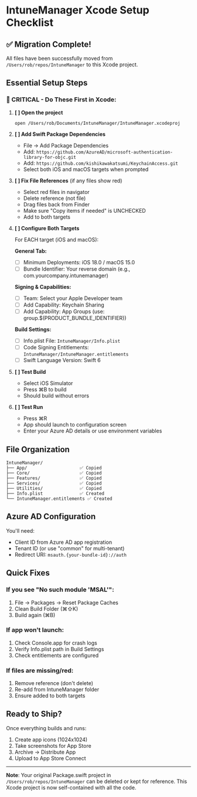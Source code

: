 # IntuneManager Xcode Setup Checklist

## ✅ Migration Complete!
All files have been successfully moved from `/Users/rob/repos/IntuneManager` to this Xcode project.

## Essential Setup Steps

### 🔴 CRITICAL - Do These First in Xcode:

1. **[ ] Open the project**
   ```
   open /Users/rob/Documents/IntuneManager/IntuneManager.xcodeproj
   ```

2. **[ ] Add Swift Package Dependencies**
   - File → Add Package Dependencies
   - Add: `https://github.com/AzureAD/microsoft-authentication-library-for-objc.git`
   - Add: `https://github.com/kishikawakatsumi/KeychainAccess.git`
   - Select both iOS and macOS targets when prompted

3. **[ ] Fix File References** (if any files show red)
   - Select red files in navigator
   - Delete reference (not file)
   - Drag files back from Finder
   - Make sure "Copy items if needed" is UNCHECKED
   - Add to both targets

4. **[ ] Configure Both Targets**

   For EACH target (iOS and macOS):

   **General Tab:**
   - [ ] Minimum Deployments: iOS 18.0 / macOS 15.0
   - [ ] Bundle Identifier: Your reverse domain (e.g., com.yourcompany.intunemanager)

   **Signing & Capabilities:**
   - [ ] Team: Select your Apple Developer team
   - [ ] Add Capability: Keychain Sharing
   - [ ] Add Capability: App Groups (use: group.$(PRODUCT_BUNDLE_IDENTIFIER))

   **Build Settings:**
   - [ ] Info.plist File: `IntuneManager/Info.plist`
   - [ ] Code Signing Entitlements: `IntuneManager/IntuneManager.entitlements`
   - [ ] Swift Language Version: Swift 6

5. **[ ] Test Build**
   - Select iOS Simulator
   - Press ⌘B to build
   - Should build without errors

6. **[ ] Test Run**
   - Press ⌘R
   - App should launch to configuration screen
   - Enter your Azure AD details or use environment variables

## File Organization

```
IntuneManager/
├── App/                    ✅ Copied
├── Core/                   ✅ Copied
├── Features/               ✅ Copied
├── Services/               ✅ Copied
├── Utilities/              ✅ Copied
├── Info.plist              ✅ Created
└── IntuneManager.entitlements ✅ Created
```

## Azure AD Configuration

You'll need:
- Client ID from Azure AD app registration
- Tenant ID (or use "common" for multi-tenant)
- Redirect URI: `msauth.{your-bundle-id}://auth`

## Quick Fixes

### If you see "No such module 'MSAL'":
1. File → Packages → Reset Package Caches
2. Clean Build Folder (⌘⇧K)
3. Build again (⌘B)

### If app won't launch:
1. Check Console.app for crash logs
2. Verify Info.plist path in Build Settings
3. Check entitlements are configured

### If files are missing/red:
1. Remove reference (don't delete)
2. Re-add from IntuneManager folder
3. Ensure added to both targets

## Ready to Ship?

Once everything builds and runs:
1. Create app icons (1024x1024)
2. Take screenshots for App Store
3. Archive → Distribute App
4. Upload to App Store Connect

---

**Note**: Your original Package.swift project in `/Users/rob/repos/IntuneManager` can be deleted or kept for reference. This Xcode project is now self-contained with all the code.